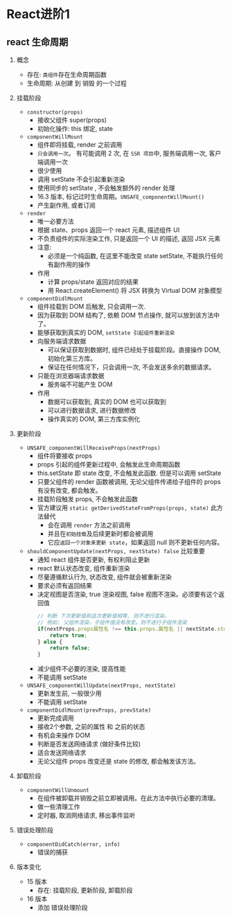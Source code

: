 # React进阶1




## react 生命周期
1. 概念
    * 存在: `类组件`存在生命周期函数
    * 生命周期: 从创建 到 销毁 的一个过程


2. 挂载阶段
    * `constructor(props)`
        * 接收父组件 super(props)
        * 初始化操作: this 绑定, state
    * `componentWillMount`
        * 组件即将挂载, render 之前调用
        * `只会调用一次`。 有可能调用 2 次, 在 `SSR 项目`中, 服务端调用一次, 客户端调用一次 
        * 很少使用
        * 调用 setState 不会引起重新渲染
        * 使用同步的 setState , 不会触发额外的 render 处理
        * 16.3 版本, 标记过时生命周期。`UNSAFE_componentWillMount()`
        * 产生副作用, 或者订阅
    * `render`
        * 唯一必要方法
        * 根据 state、props 返回一个 react 元素, 描述组件 UI
        * 不负责组件的实际渲染工作, 只是返回一个 UI 的描述, 返回 JSX 元素
        * 注意:
            * 必须是一个纯函数, 在这里不能改变 state setState, 不能执行任何有副作用的操作
        * 作用
            * 计算 props/state 返回对应的结果
            * 用 React.createElement() 将 JSX 转换为 Virtual DOM 对象模型 
    * `componentDidlMount`
        * 组件挂载到 DOM 后触发, 只会调用一次.
        * 因为获取到 DOM 结构了, 依赖 DOM 节点操作, 就可以放到该方法中了。
        * 能够获取到真实的 DOM, `setState 引起组件重新渲染`
        * 向服务端请求数据 
            * 可以保证获取到数据时, 组件已经处于挂载阶段。直接操作 DOM, 初始化第三方库。
            * 保证在任何情况下，只会调用一次, 不会发送多余的数据请求。
        * 只能在浏览器端请求数据
            * 服务端不可能产生 DOM 
        * 作用
            * 数据可以获取到, 真实的 DOM 也可以获取到
            * 可以进行数据请求, 进行数据修改
            * 操作真实的 DOM, 第三方库实例化

3. 更新阶段
    * `UNSAFE_componentWillReceiveProps(nextProps)`
        * 组件将要接收 props
        * props 引起的组件更新过程中, 会触发此生命周期函数
        * this.setState 即 state 改变, 不会触发此函数. 但是可以调用 setState
        * 只要父组件的 render 函数被调用, 无论父组件传递给子组件的 props 有没有改变, 都会触发。
        * 挂载阶段触发 props, 不会触发此函数
        * 官方建议用 `static getDerivedStateFromProps(props, state)` 此方法替代
            * 会在调用 `render` 方法之前调用
            * 并且在`初始挂载`及后续更新时都会被调用
            * 它应`返回一个对象来更新 state`，如果返回 null 则不更新任何内容。
    * `shouldComponentUpdate(nextProps, nextState) false` 比较重要
        * 通知 react 组件是否更新, 有权利阻止更新
        * react 默认状态改变, 组件重新渲染
        * 尽量遵循默认行为, 状态改变, 组件就会被重新渲染
        * 要求必须有返回结果
        * 决定视图是否渲染, true 渲染视图, false 视图不渲染。必须要有这个返回值
            ```javascript
            // 判断 下次更新值和这次更新值相等, 则不进行渲染。
            // 例如: 父组件渲染，子组件值没有改变。则不进行子组件渲染
            if(nextProps.props属性名 !== this.props.属性名 || nextState.state属性名 !== this.state.属性名){
                return true;
            } else {
                return false;
            }
            ```
        *  减少组件不必要的渲染, 提高性能
        * 不能调用 setState
    * `UNSAFE_componentWillUpdate(nextProps, nextState)`
        * 更新发生前, 一般很少用
        * 不能调用 setState
    * `componentDidlMount(prevProps, prevState)`
        * 更新完成调用
        * 接收2个参数, 之前的属性 和 之前的状态
        * 有机会来操作 DOM
        * 判断是否发送网络请求 (做好条件比较)
        * 适合发送网络请求
        * 无论父组件 props 改变还是 state 的修改, 都会触发该方法。

4. 卸载阶段
    * `componentWillUnmount`
        * 在组件被卸载并销毁之前立即被调用。在此方法中执行必要的清理。
        * 做一些清理工作
        * 定时器, 取消网络请求, 移出事件监听

5. 错误处理阶段
    * `componentDidCatch(error, info)`
        * 错误的捕获

6. 版本变化
    * 15 版本
        * 存在: 挂载阶段, 更新阶段, 卸载阶段
    * 16 版本
         * 添加 错误处理阶段











